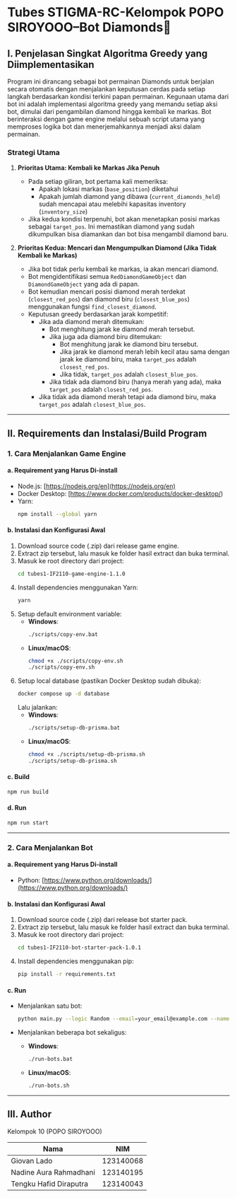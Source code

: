 # Tubes STIGMA-RC-Kelompok POPO SIROYOOO–Bot Diamonds💎

## I. Penjelasan Singkat Algoritma Greedy yang Diimplementasikan

Program ini dirancang sebagai bot permainan Diamonds untuk berjalan secara otomatis dengan menjalankan keputusan cerdas pada setiap langkah berdasarkan kondisi terkini papan permainan. Kegunaan utama dari bot ini adalah implementasi algoritma greedy yang memandu setiap aksi bot, dimulai dari pengambilan diamond hingga kembali ke markas. Bot berinteraksi dengan game engine melalui sebuah script utama yang memproses logika bot dan menerjemahkannya menjadi aksi dalam permainan.

### Strategi Utama

1. **Prioritas Utama: Kembali ke Markas Jika Penuh**
   - Pada setiap giliran, bot pertama kali memeriksa:
     - Apakah lokasi markas (`base_position`) diketahui
     - Apakah jumlah diamond yang dibawa (`current_diamonds_held`) sudah mencapai atau melebihi kapasitas inventory (`inventory_size`)
   - Jika kedua kondisi terpenuhi, bot akan menetapkan posisi markas sebagai `target_pos`. Ini memastikan diamond yang sudah dikumpulkan bisa diamankan dan bot bisa mengambil diamond baru.

2. **Prioritas Kedua: Mencari dan Mengumpulkan Diamond (Jika Tidak Kembali ke Markas)**
   - Jika bot tidak perlu kembali ke markas, ia akan mencari diamond.
   - Bot mengidentifikasi semua `RedDiamondGameObject` dan `DiamondGameObject` yang ada di papan.
   - Bot kemudian mencari posisi diamond merah terdekat (`closest_red_pos`) dan diamond biru (`closest_blue_pos`) menggunakan fungsi `find_closest_diamond`.
   - Keputusan greedy berdasarkan jarak kompetitif:
     - Jika ada diamond merah ditemukan:
       - Bot menghitung jarak ke diamond merah tersebut.
       - Jika juga ada diamond biru ditemukan:
         - Bot menghitung jarak ke diamond biru tersebut.
         - Jika jarak ke diamond merah lebih kecil atau sama dengan jarak ke diamond biru, maka `target_pos` adalah `closest_red_pos`.
         - Jika tidak, `target_pos` adalah `closest_blue_pos`.
       - Jika tidak ada diamond biru (hanya merah yang ada), maka `target_pos` adalah `closest_red_pos`.
     - Jika tidak ada diamond merah tetapi ada diamond biru, maka `target_pos` adalah `closest_blue_pos`.

---

## II. Requirements dan Instalasi/Build Program

### 1. Cara Menjalankan Game Engine

#### a. Requirement yang Harus Di-install
- Node.js: [https://nodejs.org/en](https://nodejs.org/en)  
- Docker Desktop: [https://www.docker.com/products/docker-desktop/)  
- Yarn:
  ```bash
  npm install --global yarn
  ```

#### b. Instalasi dan Konfigurasi Awal
1. Download source code (.zip) dari release game engine.
2. Extract zip tersebut, lalu masuk ke folder hasil extract dan buka terminal.
3. Masuk ke root directory dari project:
   ```bash
   cd tubes1-IF2110-game-engine-1.1.0
   ```
4. Install dependencies menggunakan Yarn:
   ```bash
   yarn
   ```
5. Setup default environment variable:
   - **Windows**:
     ```bash
     ./scripts/copy-env.bat
     ```
   - **Linux/macOS**:
     ```bash
     chmod +x ./scripts/copy-env.sh
     ./scripts/copy-env.sh
     ```
6. Setup local database (pastikan Docker Desktop sudah dibuka):
   ```bash
   docker compose up -d database
   ```
   Lalu jalankan:
   - **Windows**:
     ```bash
     ./scripts/setup-db-prisma.bat
     ```
   - **Linux/macOS**:
     ```bash
     chmod +x ./scripts/setup-db-prisma.sh
     ./scripts/setup-db-prisma.sh
     ```

#### c. Build
```bash
npm run build
```

#### d. Run
```bash
npm run start
```

---

### 2. Cara Menjalankan Bot

#### a. Requirement yang Harus Di-install
- Python: [https://www.python.org/downloads/](https://www.python.org/downloads/)

#### b. Instalasi dan Konfigurasi Awal
1. Download source code (.zip) dari release bot starter pack.
2. Extract zip tersebut, lalu masuk ke folder hasil extract dan buka terminal.
3. Masuk ke root directory dari project:
   ```bash
   cd tubes1-IF2110-bot-starter-pack-1.0.1
   ```
4. Install dependencies menggunakan pip:
   ```bash
   pip install -r requirements.txt
   ```

#### c. Run

- Menjalankan satu bot:
  ```bash
  python main.py --logic Random --email=your_email@example.com --name=your_name --password=your_password --team etimo
  ```

- Menjalankan beberapa bot sekaligus:
  - **Windows**:
    ```bash
    ./run-bots.bat
    ```
  - **Linux/macOS**:
    ```bash
    ./run-bots.sh
    ```

---

## III. Author

Kelompok 10 (POPO SIROYOOO)

| Nama                      | NIM       | 
| --------------------------| --------- |
| Giovan Lado               | 123140068 | 
| Nadine Aura Rahmadhani    | 123140195 | 
| Tengku Hafid Diraputra    | 123140043 |
